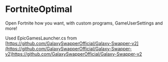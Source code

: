 # FortniteOptimal
Open Fortnite how you want, with custom programs, GameUserSettings and more!

Used EpicGamesLauncher.cs from [https://github.com/GalaxySwapperOfficial/Galaxy-Swapper-v2](https://github.com/GalaxySwapperOfficial/Galaxy-Swapper-v2)https://github.com/GalaxySwapperOfficial/Galaxy-Swapper-v2
